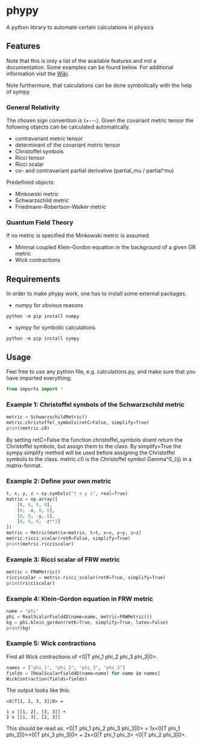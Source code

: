 # phypy
A python library to automate certain calculations in physics
## Features
Note that this is only a list of the available features and not a documentation. Some examples can be found below. For
additional information visit the [Wiki](https://github.com/Bra-A-Ket/phypy/wiki).

Note furthermore, that calculations can be done symbolically with the help of sympy.
### General Relativity
The chosen sign convention is (+---).
Given the covariant metric tensor the following objects can be calculated automatically.
- contravariant metric tensor
- determinant of the covariant metric tensor
- Christoffel symbols
- Ricci tensor
- Ricci scalar
- co- and contravariant partial derivative (partial_mu / partial^mu)

Predefined objects:
- Minkowski metric
- Schwarzschild metric
- Friedmann-Robertson-Walker metric
### Quantum Field Theory
If no metric is specified the Minkowski metric is assumed.
- Minimal coupled Klein-Gordon equation in the background of a given GR metric
- Wick contractions
## Requirements
In order to make phypy work, one has to install some external packages.
- numpy for obvious reasons
```console
python -m pip install numpy
```
- sympy for symbolic calculations
```console
python -m pip install sympy
```
## Usage
Feel free to use any python file, e.g. calculations.py, and make sure that you have imported everything:
```python
from imports import *
```
### Example 1: Christoffel symbols of the Schwarzschild metric
```python
metric = SchwarzschildMetric()
metric.christoffel_symbols(retC=False, simplify=True)
print(metric.c0)
```
By setting retC=False the function christoffel_symbols doent return the Christoffel symbols, but assign them to the class.
By simplify=True the sympy.simplify method will be used before assigning the Christoffel symbols to the class.
metric.c0 is the Christoffel symbol Gamma^0_{ij} in a matrix-format.
### Example 2: Define your own metric
```python
t, x, y, z = sy.symbols("t x y z", real=True)
matrix = np.array([
    [t, 0, 0, 0],
    [0, -x, 0, 0],
    [0, 0, -y, 0],
    [0, 0, 0, -z**2]
])
metric = Metric(matrix=matrix, t=t, x=x, y=y, z=z)
metric.ricci_scalar(retR=False, simplify=True)
print(metric.ricciscalar)
```
### Example 3: Ricci scalar of FRW metric
```python
metric = FRWMetric()
ricciscalar = metric.ricci_scalar(retR=True, simplify=True)
print(ricciscalar)
```
### Example 4: Klein-Gordon equation in FRW metric
```python
name = "phi"
phi = RealScalarField4D(name=name, metric=FRWMetric())
kg = phi.klein_gordon(retK=True, simplify=True, latex=False)
print(kg)
```
### Example 5: Wick contractions
Find all Wick contractions of <0|T phi_1 phi_2 phi_3 phi_3|0>.
```python
names = ["phi_1", "phi_2", "phi_3", "phi_3"]
fields = [RealScalarField4D(name=name) for name in names]
WickContraction(fields=fields)
```
The output looks like this:
```console
<0|T[1, 2, 3, 3]|0> =

1 x [[1, 2], [3, 3]] +
2 x [[1, 3], [2, 3]]
```
This should be read as: <0|T phi_1 phi_2 phi_3 phi_3|0> = 1x<0|T phi_1 phi_2|0><0|T phi_3 phi_3|0> + 2x<0|T phi_1 phi_3>
<0|T phi_2 phi_3|0>.
